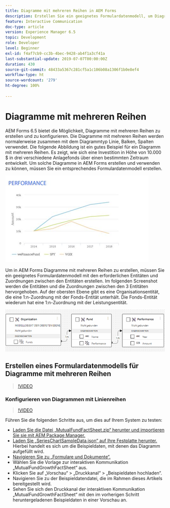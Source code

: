 ```yaml
---
title: Diagramme mit mehreren Reihen in AEM Forms
description: Erstellen Sie ein geeignetes Formulardatenmodell, um Diagramme mit mehreren Reihen in Druck- und Web-Kanaldokumenten zu erstellen.
feature: Interactive Communication
doc-type: article
version: Experience Manager 6.5
topic: Development
role: Developer
level: Beginner
exl-id: f4af7cb9-cc3b-4bec-9428-ab4f1a3cf41a
last-substantial-update: 2019-07-07T00:00:00Z
duration: 430
source-git-commit: 48433a5367c281cf5a1c106b08a1306f1b0e8ef4
workflow-type: ht
source-wordcount: '279'
ht-degree: 100%

---
```


# Diagramme mit mehreren Reihen

AEM Forms 6.5 bietet die Möglichkeit, Diagramme mit mehreren Reihen zu erstellen und zu konfigurieren. Die Diagramme mit mehreren Reihen werden normalerweise zusammen mit dem Diagrammtyp Linie, Balken, Spalten verwendet. Die folgende Abbildung ist ein gutes Beispiel für ein Diagramm mit mehreren Reihen. Es zeigt, wie sich eine Investition in Höhe von 10.000 $ in drei verschiedene Anlagefonds über einen bestimmten Zeitraum entwickelt. Um solche Diagramme in AEM Forms erstellen und verwenden zu können, müssen Sie ein entsprechendes Formulardatenmodell erstellen.

![Diagramm mit mehreren Reihen](assets/series_charts.png)

Um in AEM Forms Diagramme mit mehreren Reihen zu erstellen, müssen Sie ein geeignetes Formulardatenmodell mit den erforderlichen Entitäten und Zuordnungen zwischen den Entitäten erstellen. Im folgenden Screenshot werden die Entitäten und die Zuordnungen zwischen den 3 Entitäten hervorgehoben. Auf der obersten Ebene gibt es eine Organisationsentität, die eine 1:n-Zuordnung mit der Fonds-Entität unterhält. Die Fonds-Entität wiederum hat eine 1:n-Zuordnung mit der Leistungsentität.

![Formulardatenmodell](assets/form_data_model.png)

## Erstellen eines Formulardatenmodells für Diagramme mit mehreren Reihen

>[!VIDEO](https://video.tv.adobe.com/v/26352?quality=12&learn=on)

### Konfigurieren von Diagrammen mit Linienreihen

>[!VIDEO](https://video.tv.adobe.com/v/26353?quality=12&learn=on)

Führen Sie die folgenden Schritte aus, um dies auf Ihrem System zu testen:

* [Laden Sie die Datei „MutualFundFactSheet.zip“ herunter und importieren Sie sie mit AEM Package Manager.](assets/mutualfundfactsheet.zip)
* [Laden Sie „SeriesChartSampleData.json“ auf Ihre Festplatte herunter.](assets/serieschartsampledata.json) Hierbei handelt es sich um die Beispieldaten, mit denen das Diagramm aufgefüllt wird.
* [Navigieren Sie zu „Formulare und Dokumente“.](http://localhost:4502/aem/forms.html/content/dam/formsanddocuments)
* Wählen Sie die Vorlage zur interaktiven Kommunikation „MutualFundGrowthFactSheet“ aus.
* Klicken Sie auf „Vorschau“ > „Druckkanal“ > „Beispieldaten hochladen“.
* Navigieren Sie zu der Beispieldatendatei, die im Rahmen dieses Artikels bereitgestellt wird.
* Sehen Sie sich den Druckkanal der interaktiven Kommunikation „MutualFundGrowthFactSheet“ mit den im vorherigen Schritt heruntergeladenen Beispieldaten in einer Vorschau an.
